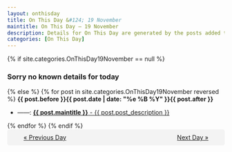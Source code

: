 ```yaml
---
layout: onthisday
title: On This Day &#124; 19 November
maintitle: On This Day — 19 November
description: Details for On This Day are generated by the posts added to the website so the content is subject to changes/updates over time.
categories: [On This Day]
---
```


{% if site.categories.OnThisDay19November == null %}
<h3>Sorry no known details for today</h3>
{% else %}
{% for post in site.categories.OnThisDay19November reversed %}
<strong>{{ post.before }}{{ post.date | date: "%e %B %Y" }}{{ post.after }}</strong>
<ul>
<li> ——: <a class="{{ post.class }}" href="{{ post.url }}"><strong>{{ post.maintitle }}</strong> - {{ post.post_description }}</a></li>
</ul>
{% endfor %}
{% endif %}
<br />
<div style="background-color: #f3f3f3; padding: 10px; border-radius: 5px; text-align: center; display: flex; justify-content: space-evenly;">
<a href="/onthisday/11/11-18">« Previous Day</a>
<span style="visibility:hidden;">[ Visit Leap Year February 29 ]</span>
<a href="/onthisday/11/11-20">Next Day »</a>
</div>

